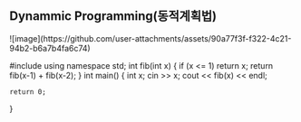## Dynammic Programming(동적계획법)
<fibonacci Sequence>
![image](https://github.com/user-attachments/assets/90a77f3f-f322-4c21-94b2-b6a7b4fa6c74)

#include <iostream>
using namespace std;
int fib(int x)
{
    if (x <= 1) return x;
    return fib(x-1) + fib(x-2);
}
int main()
{
    int x;
    cin >> x;
    cout << fib(x) << endl;

    return 0;
}
